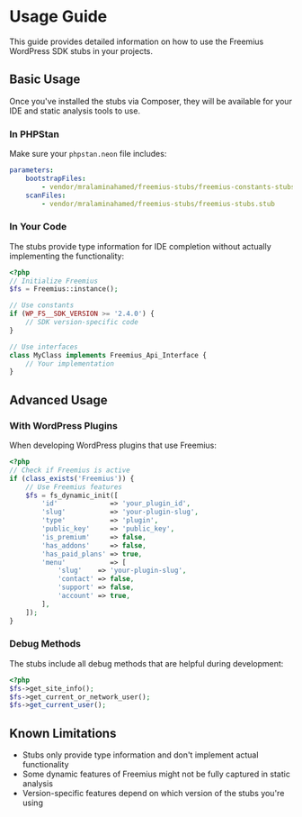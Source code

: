 # Usage Guide

This guide provides detailed information on how to use the Freemius WordPress SDK stubs in your projects.

## Basic Usage

Once you've installed the stubs via Composer, they will be available for your IDE and static analysis tools to use.

### In PHPStan

Make sure your `phpstan.neon` file includes:

```yaml
parameters:
    bootstrapFiles:
        - vendor/mralaminahamed/freemius-stubs/freemius-constants-stubs.stub
    scanFiles:
        - vendor/mralaminahamed/freemius-stubs/freemius-stubs.stub
```

### In Your Code

The stubs provide type information for IDE completion without actually implementing the functionality:

```php
<?php
// Initialize Freemius
$fs = Freemius::instance();

// Use constants
if (WP_FS__SDK_VERSION >= '2.4.0') {
    // SDK version-specific code
}

// Use interfaces
class MyClass implements Freemius_Api_Interface {
    // Your implementation
}
```

## Advanced Usage

### With WordPress Plugins

When developing WordPress plugins that use Freemius:

```php
<?php
// Check if Freemius is active
if (class_exists('Freemius')) {
    // Use Freemius features
    $fs = fs_dynamic_init([
        'id'             => 'your_plugin_id',
        'slug'           => 'your-plugin-slug',
        'type'           => 'plugin',
        'public_key'     => 'public_key',
        'is_premium'     => false,
        'has_addons'     => false,
        'has_paid_plans' => true,
        'menu'           => [
            'slug'    => 'your-plugin-slug',
            'contact' => false,
            'support' => false,
            'account' => true,
        ],
    ]);
}
```

### Debug Methods

The stubs include all debug methods that are helpful during development:

```php
<?php
$fs->get_site_info();
$fs->get_current_or_network_user();
$fs->get_current_user();
```

## Known Limitations

- Stubs only provide type information and don't implement actual functionality
- Some dynamic features of Freemius might not be fully captured in static analysis
- Version-specific features depend on which version of the stubs you're using 